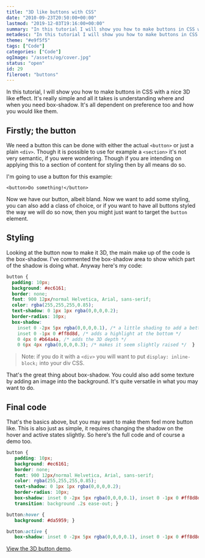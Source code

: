 ```yaml
---
title: "3D like buttons with CSS"
date: "2010-09-23T20:50:00+00:00"
lastmod: "2019-12-03T19:16:00+00:00"
summary: "In this tutorial I will show you how to make buttons in CSS with a nice 3D like effect. It’s really simple and all it takes is understanding where and when you need box-shadow. It’s all dependent on preference too and how you would like them."
metadesc: "In this tutorial I will show you how to make buttons in CSS with a nice 3D like effect"
theme: "#e9f5f5"
tags: ["Code"]
categories: ["Code"]
ogImage: "/assets/og/cover.jpg"
status: "open"
id: 29
fileroot: "buttons"
---
```


In this tutorial, I will show you how to make buttons in CSS with a nice 3D like effect. It's really simple and all it takes is understanding where and when you need box-shadow. It's all dependent on preference too and how you would like them.

## Firstly; the button
We need a button this can be done with either the actual `<button>` or just a plain `<div>`. Though it is possible to use for example a `<section>` it's not very semantic, if you were wondering. Though if you are intending on applying this to a section of content for styling then by all means do so.

I'm going to use a button for this example:
```markup
<button>Do something!</button>
```

Now we have our button, albeit bland. Now we  want to add some styling, you can also add a class of choice, or if you want to have all buttons styled the way we will do so now, then you might just want to target the `button`  element.

## Styling
Looking at the button now to make it 3D, the main make up of the code is the box-shadow. I've commented the box-shadow area to show which part of the shadow is doing what. Anyway here's my code:

```css
button {
  padding: 10px;
  background: #ec6161;
  border: none;
  font: 900 12px/normal Helvetica, Arial, sans-serif;
  color: rgba(255,255,255,0.85);
  text-shadow: 0 1px 1px rgba(0,0,0,0.2);
  border-radius: 10px;
  box-shadow:
    inset 0 -2px 5px rgba(0,0,0,0.1), /* a little shading to add a better effect */
    inset 0 -1px 0 #ff8d8d, /* adds a highlight at the bottom */
    0 4px 0 #b64a4a, /* adds the 3D depth */
    0 6px 4px rgba(0,0,0,0.3); /* makes it seem slightly raised */  }
```

> Note: if you do it with a `<div>` you will want to put `display: inline-block;` into your div CSS.

That's the great thing about box-shadow. You could also add some texture by adding an image into the background. It's quite versatile in what you may want to do.

## Final code
That's the basics above, but you may want to make them feel more button like. This is also just as simple, it requires changing the shadow on the hover and active states slightly. So here's the full code and of course a demo too.

```css
button {
   padding: 10px;
   background: #ec6161;
   border: none;
   font: 900 12px/normal Helvetica, Arial, sans-serif;
   color: rgba(255,255,255,0.85);
   text-shadow: 0 1px 1px rgba(0,0,0,0.2);
   border-radius: 10px;
   box-shadow: inset 0 -2px 5px rgba(0,0,0,0.1), inset 0 -1px 0 #ff8d8d, 0 4px 0 #b64a4a, 0 6px 4px rgba(0,0,0,0.3);
   transition: background .2s ease-out; }

button:hover {
   background: #da5959; }

button:active {
   box-shadow: inset 0 -2px 5px rgba(0,0,0,0.1), inset 0 -1px 0 #ff8d8d, 0 4px 0 #b64a4a, 0 5px 2px rgba(0,0,0,0.3); }
```

[View the 3D button demo](https://assets.iamsteve.me/archive/tutorials/button/).
